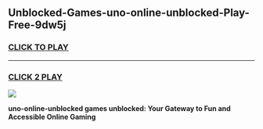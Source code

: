 
## Unblocked-Games-uno-online-unblocked-Play-Free-9dw5j
<h3>
<a href="https://premium76.site?title=uno-online-unblocked&ref=23A">CLICK TO PLAY</a></h3>
<hr>

<h3>
<a href="https://premium76.site?title=uno-online-unblocked&ref=23A">CLICK 2 PLAY</a>
  
</h3>

<a href="https://premium76.site?title=uno-online-unblocked&ref=23A"><img src="https://clearcache.store/games.png"></a>


**uno-online-unblocked games unblocked: Your Gateway to Fun and Accessible Online Gaming**
